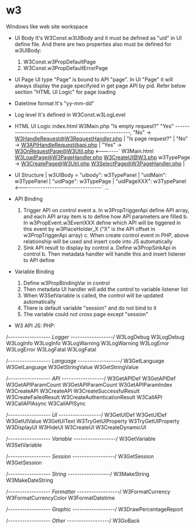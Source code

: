 # w3
Windows like web site workspace

* UI Body
It's W3Const.w3UIBody and it must be defined as "uid" in UI define file.
And there are two properties also must be defined for w3UIBody:
    1. W3Const.w3PropDefaultPage
    2. W3Const.w3PropDefaultErrorPage

* UI Page
UI type "Page" is bound to API "page".
In UI "Page" it will always display the page specifyied in get page API by pid.
Refer below section "HTML UI Logic" for page loading

* Datetime format
It's "yy-mm-dd"

* Log level
It's defined in W3Const.w3LogLevel

* HTML UI Logic
index.html
    W3Main.php
        "Is empty request?"
	    "Yes" -------------------------------------------------------,
	    "No"  -> W3HandleRequest@W3RequestHandler.php                |
	    	         "Is page request?"                              |
			     "No"  -> W3APIHandleRequest@api.php         |
			     "Yes" -> W3OnRequestPage@W3Util.php <-------`
			                  W3Main.html 
        				      W3LoadPage@W3PageHandler.php
					          W3CreateUI@W3.php
					              w3TypePage -> W3CreatePage@W3Util.php
						                        W3SelectPage@W3PageHandler.php
							                 |
* UI Structure							         |
w3UIBody = "uibody": w3TypePanel				         |
    "uidMain": w3TypePanel					         |
        "uidPage": w3TypePage					         |
	    "uidPageXXX": w3TypePanel <----------------------------------`
	    ...

* API Binding
    1. Trigger API on control event
        a. In w3PropTriggerApi define API array, and each API array item is to define how API parameters are filled
	b. In w3PropEvent.w3EventXXX define which API will be tiggered in this event by w3PlaceHolder_X ("X" is the API offset in w3PropTriggerApi array)
	c. When create control event in PHP, above relationship will be used and insert code into JS automatically
    2. Sink API result to display by control
        a. Define w3PropSinkApi in control
	b. Then metadata handler will handle this and insert listener to API define

* Variable Binding
    1. Define w3PropBindingVar in control
    2. Then metadata UI handler will add the control to variable listener list
    3. When W3SetVariable is called, the control will be updated automatically
    4. There is default variable "session" and do not bind to it
    5. The variable could not cross page except "session"
    
* W3 API
JS:				PHP:

/*------------------ Logger ------------------*/
W3LogDebug			W3LogDebug
W3LogInfo			W3LogInfo
W3LogWarning			W3LogWarning
W3LogError			W3LogError
W3LogFatal			W3LogFatal

/*------------------ Language ------------------*/
W3GetLanguage			W3GetLanguage
W3GetStringValue		W3GetStringValue

/*------------------ API ------------------*/
W3GetAPIDef			W3GetAPIDef
W3GetAPIParamCount		W3GetAPIParamCount
				W3GetAPIParamIndex
W3CreateAPI			W3CreateAPI
				W3CreateSuccessfulResult
				W3CreateFailedResult
				W3CreateAuthenticationResult
W3CallAPI			
W3CallAPIAsync
W3CallAPISync

/*------------------ UI ------------------*/
W3GetUIDef			W3GetUIDef
W3GetUIValue
W3GetUIText
W3TryGetUIProperty		W3TryGetUIProperty
W3DisplayUI
W3HideUI
                                W3CreateUI
				W3CreateDynamicUI

/*------------------ Variable ------------------*/
W3GetVariable
W3SetVariable

/*------------------ Session ------------------*/
W3GetSession     		W3GetSession

/*------------------ String ------------------*/
				W3MakeString
				W3MakeDateString

/*------------------ Formatter ------------------*/
W3FormatCurrency
W3FormatCurrencyColor
W3FormatDatetime

/*------------------ Graphic ------------------*/
W3DrawPercentageReport

/*------------------ Other ------------------*/
W3GoBack

